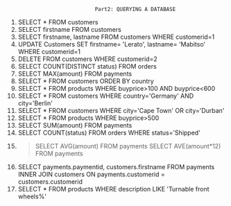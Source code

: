 								Part2: QUERYING A DATABASE

01. SELECT * FROM customers
02. SELECT firstname FROM customers
03. SELECT firstname, lastname FROM customers WHERE customerid=1
04. UPDATE Customers SET firstname= 'Lerato', lastname= 'Mabitso'
WHERE customerid=1
05. DELETE FROM customers WHERE customerid=2
06. SELECT COUNT(DISTINCT status) FROM orders
07. SELECT MAX(amount) FROM payments
08. SELECT * FROM customers ORDER BY country
09. SELECT * FROM products WHERE buyprice>100 AND buyprice<600
10. SELECT * FROM customers WHERE country='Germany' AND city='Berlin'
11. SELECT * FROM customers WHERE city='Cape Town' OR city='Durban'
12. SELECT * FROM products WHERE buyprice>500
13. SELECT SUM(amount) FROM payments
14. SELECT COUNT(status) FROM orders WHERE status='Shipped'
15. > SELECT AVG(amount) FROM payments
    > SELECT AVE(amount*12) FROM payments
16. SELECT payments.paymentid, customers.firstname 
FROM payments 
INNER JOIN customers ON payments.customerid = customers.customerid
17. SELECT * FROM products WHERE description LIKE 'Turnable front wheels%'
